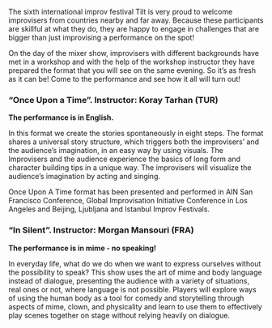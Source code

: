 The sixth international improv festival Tilt is very proud to welcome improvisers from countries nearby and far away.
Because these participants are skillful at what they do, they are happy to engage in challenges that are bigger than
just improvising a performance on the spot!

On the day of the mixer show, improvisers with different backgrounds have met in a workshop and with the help of
the workshop instructor they have prepared the format that you will see on the same evening.
So it’s as fresh as it can be! Come to the performance and see how it all will turn out!

### “Once Upon a Time”. Instructor: Koray Tarhan (TUR)

**The performance is in English.**

In this format we create the stories spontaneously in eight steps.
The format shares a universal story structure, which triggers both the improvisers’ and
the audience’s imagination, in an easy way by using visuals. The Improvisers and the audience experience the basics of long form and character building tips in a unique way. The improvisers will visualize the audience’s imagination by acting and singing.

Once Upon A Time format has been presented and performed in AIN San Francisco
Conference, Global Improvisation Initiative Conference in Los Angeles and Beijing, Ljubljana and Istanbul Improv Festivals.

### “In Silent”. Instructor: Morgan Mansouri (FRA)

**The performance is in mime - no speaking!**

In everyday life, what do we do when we want to express ourselves without the possibility to speak?
This show uses the art of mime and body language instead of dialogue, presenting the audience with a variety of situations, real ones or not, where language is not possible.
Players will explore ways of using the human body as a tool for comedy and storytelling through aspects of mime, clown, and physicality and learn to use them to effectively play scenes together on stage without relying heavily on dialogue.
